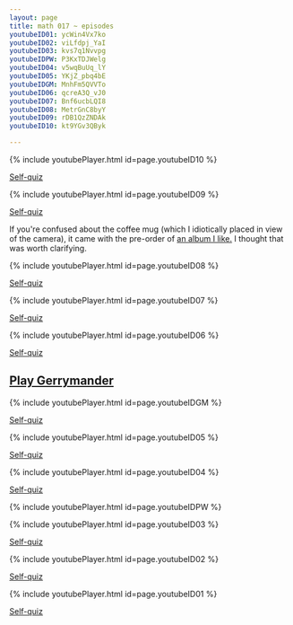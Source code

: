 ```yaml
---
layout: page
title: math 017 ~ episodes
youtubeID01: ycWin4Vx7ko
youtubeID02: viLfdpj_YaI
youtubeID03: kvs7q1Nvvpg
youtubeIDPW: P3KxTDJWelg
youtubeID04: v5wqBuUq_lY
youtubeID05: YKjZ_pbq4bE
youtubeIDGM: MnhFm5QVVTo
youtubeID06: qcreA3Q_vJ0
youtubeID07: Bnf6ucbLQI8
youtubeID08: MetrGnC8byY
youtubeID09: rDB1QzZNDAk
youtubeID10: kt9YGv3QByk

---
```



{% include youtubePlayer.html id=page.youtubeID10 %}

[Self-quiz](https://goo.gl/forms/8MQmR3iSRYshkz5L2)

{% include youtubePlayer.html id=page.youtubeID09 %}

[Self-quiz](https://goo.gl/forms/ufbDLL0x3sDvm64W2)

If you're confused about the coffee mug (which I idiotically placed in view of the camera), it came with the pre-order of [an album I like.](https://en.wikipedia.org/wiki/All-Amerikkkan_Badass) I thought that was worth clarifying.

{% include youtubePlayer.html id=page.youtubeID08 %}

[Self-quiz](https://goo.gl/forms/M5P6JnLROZjS9ITl2)

{% include youtubePlayer.html id=page.youtubeID07 %}

[Self-quiz](https://goo.gl/forms/0t2prh3P75jM4D6d2)

{% include youtubePlayer.html id=page.youtubeID06 %}

[Self-quiz](https://goo.gl/forms/5IyBTvCKVq1qzPGv1)

## [Play Gerrymander](http://playgerrymander.com/game/)

{% include youtubePlayer.html id=page.youtubeIDGM %}

[Self-quiz](https://goo.gl/forms/pSZopkf4LA0BXjLH2)

{% include youtubePlayer.html id=page.youtubeID05 %}

[Self-quiz](https://goo.gl/forms/qVHDdIKRu1vy42FQ2)

{% include youtubePlayer.html id=page.youtubeID04 %}

[Self-quiz](https://goo.gl/forms/ikApr8ug2bTPYEnl1)

{% include youtubePlayer.html id=page.youtubeIDPW %}

{% include youtubePlayer.html id=page.youtubeID03 %}

[Self-quiz](https://docs.google.com/forms/d/e/1FAIpQLSfr0jLM-C8ijCaR2VvWui7kBK6gkHDi1TnF0T3cnOlZrxNIHg/viewform?usp=sf_link)

{% include youtubePlayer.html id=page.youtubeID02 %}

[Self-quiz](https://docs.google.com/forms/d/e/1FAIpQLSfDAN1-um9Bcutpy_mgJvt-lRWsx_cAQdmIv1-IvOFp_3GKew/viewform?usp=sf_link)

{% include youtubePlayer.html id=page.youtubeID01 %}

[Self-quiz](https://docs.google.com/forms/d/e/1FAIpQLScxIdpqQNVNfVedU0vyLt7DcPJYdsBwqks-CHih6LzDwkh8gw/viewform?usp=sf_link)


